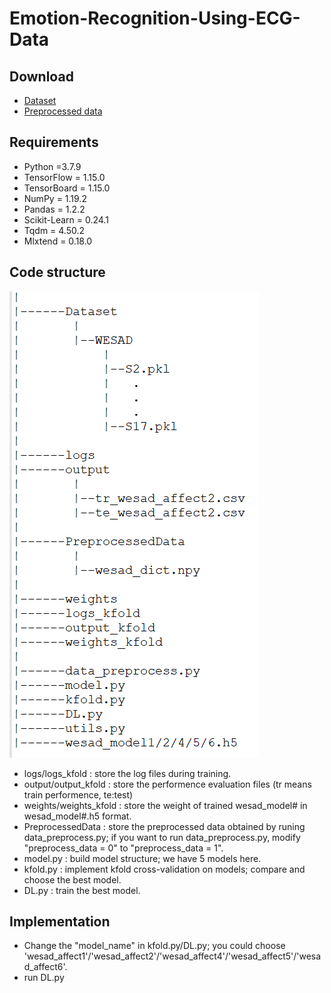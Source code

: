 # Emotion-Recognition-Using-ECG-Data

## Download
* [Dataset](https://archive.ics.uci.edu/ml/datasets/WESAD+%28Wearable+Stress+and+Affect+Detection%29)
* [Preprocessed data](https://drive.google.com/drive/folders/1z-Z3NXj8qEX7f1UbTdZAOUdcj7Zgweke?usp=sharing)

## Requirements
* Python 	     =3.7.9
*	TensorFlow   = 1.15.0
*	TensorBoard  = 1.15.0
*	NumPy 		 = 1.19.2
*	Pandas 		 = 1.2.2
*	Scikit-Learn = 0.24.1
*	Tqdm 		 = 4.50.2
*	Mlxtend 	 = 0.18.0


## Code structure
<img src="img/structure.png" >

* logs/logs_kfold 	  : store the log files during training.
* output/output_kfold   : store the performence evaluation files (tr means train performence, te:test)
* weights/weights_kfold : store the weight of trained wesad_model# in wesad_model#.h5 format.
* PreprocessedData	  : store the preprocessed data obtained by runing data_preprocess.py; if you want to run data_preprocess.py, modify "preprocess_data = 0" to "preprocess_data = 1".
* model.py			  : build model structure; we have 5 models here.
* kfold.py			  : implement kfold cross-validation on models; compare and choose the best model.
* DL.py				  : train the best model.

## Implementation
* Change the "model_name" in kfold.py/DL.py; you could choose 'wesad_affect1'/'wesad_affect2'/'wesad_affect4'/'wesad_affect5'/'wesad_affect6'.
* run DL.py
	
